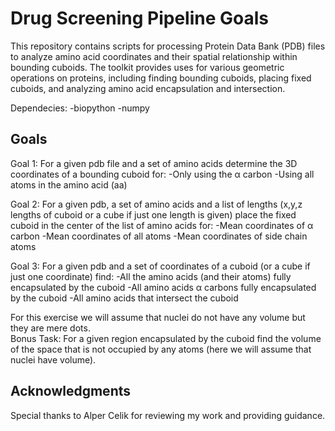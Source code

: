 # Drug Screening Pipeline Goals

This repository contains scripts for processing Protein Data Bank (PDB) files to analyze amino acid coordinates and their spatial relationship within bounding cuboids. The toolkit provides uses for various geometric operations on proteins, including finding bounding cuboids, placing fixed cuboids, and analyzing amino acid encapsulation and intersection. 

Dependecies:
-biopython
-numpy

## Goals

Goal 1:
For a given pdb file and a set of amino acids determine the 3D coordinates of a bounding cuboid for: 
-Only using the α carbon 
-Using all atoms in the amino acid (aa) 

Goal 2:
For a given pdb, a set of amino acids and a list of lengths (x,y,z lengths of cuboid or a cube if just one length is given) place the fixed cuboid in the center of the list of amino acids for:
-Mean coordinates of α carbon 
-Mean coordinates of all atoms 
-Mean coordinates of side chain atoms 

Goal 3:
For a given pdb and a set of coordinates of a cuboid (or a cube if just one coordinate) find: 
-All the amino acids (and their atoms) fully encapsulated by the cuboid 
-All amino acids α carbons fully encapsulated by the cuboid 
-All amino acids that intersect the cuboid 

For this exercise we will assume that nuclei do not have any volume but they are mere dots.  
Bonus Task: 
For a given region encapsulated by the cuboid find the volume of the space that is not occupied by any atoms (here we will assume that nuclei have volume).  

## Acknowledgments
Special thanks to Alper Celik for reviewing my work and providing guidance.

